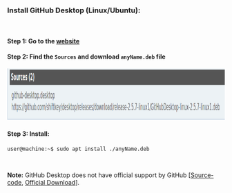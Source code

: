 ### Install GitHub Desktop (Linux/Ubuntu):

&nbsp;

#### Step 1: Go to the [website](https://aur.archlinux.org/packages/github-desktop-bin/)
#### Step 2: Find the `Sources` and download `anyName.deb` file
<p align="center">
    <img src="https://github.com/mrzResearchArena/Git/blob/master/GitHub-Desktop.png" width="800" height="120"/>
</p>

#### Step 3: Install:
```console
user@machine:~$ sudo apt install ./anyName.deb
```

&nbsp;
&nbsp;

**Note:** GitHub Desktop does not have official support by GitHub [[Source-code](https://github.com/desktop), [Official Download](https://desktop.github.com/)].
